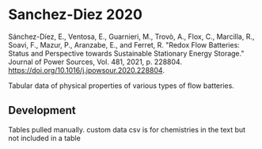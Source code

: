 # Sanchez-Diez 2020

Sánchez-Díez, E., Ventosa, E., Guarnieri, M., Trovò, A., Flox, C., Marcilla, R., Soavi, F., Mazur, P., Aranzabe, E., and Ferret, R. "Redox Flow Batteries: Status and Perspective towards Sustainable Stationary Energy Storage." Journal of Power Sources, Vol. 481, 2021, p. 228804. https://doi.org/10.1016/j.jpowsour.2020.228804.

Tabular data of physical properties of various types of flow batteries. 

## Development

Tables pulled manually. custom data csv is for chemistries in the text but not included in a table